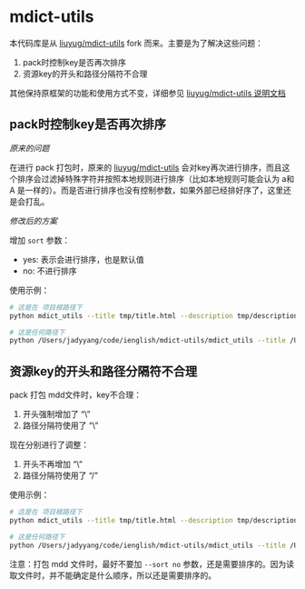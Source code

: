 # mdict-utils

本代码库是从 [liuyug/mdict-utils](https://github.com/liuyug/mdict-utils) fork 而来。主要是为了解决这些问题：
1. pack时控制key是否再次排序
2. 资源key的开头和路径分隔符不合理

其他保持原框架的功能和使用方式不变，详细参见 [liuyug/mdict-utils 说明文档](./OLD-README.rst)

## pack时控制key是否再次排序

*原来的问题*

在进行 pack 打包时，原来的 [liuyug/mdict-utils](https://github.com/liuyug/mdict-utils) 会对key再次进行排序，而且这个排序会过滤掉特殊字符并按照本地规则进行排序（比如本地规则可能会认为 a和A 是一样的）。而是否进行排序也没有控制参数，如果外部已经排好序了，这里还是会打乱。

*修改后的方案*

增加 `sort` 参数：
* yes: 表示会进行排序，也是默认值
* no: 不进行排序

使用示例：
```bash
# 这是在 项目根路径下
python mdict_utils --title tmp/title.html --description tmp/description.html -a tmp/dict.txt --sort no tmp/dict.mdx

# 这是任何路径下
python /Users/jadyyang/code/ienglish/mdict-utils/mdict_utils --title /Users/jadyyang/code/ienglish/mdict-utils/tmp/title.html --description /Users/jadyyang/code/ienglish/mdict-utils/tmp/description.html -a /Users/jadyyang/code/ienglish/mdict-utils/tmp/dict.txt --sort no /Users/jadyyang/code/ienglish/mdict-utils/tmp/dict.mdx
```

## 资源key的开头和路径分隔符不合理

pack 打包 mdd文件时，key不合理：
1. 开头强制增加了 “\”
2. 路径分隔符使用了 “\”

现在分别进行了调整：
1. 开头不再增加 “\”
2. 路径分隔符使用了 “/”

使用示例：
```bash
# 这是在 项目根路径下
python mdict_utils --title tmp/title.html --description tmp/description.html -a tmp/mdd tmp/dict.mdd

# 这是任何路径下
python /Users/jadyyang/code/ienglish/mdict-utils/mdict_utils --title /Users/jadyyang/code/ienglish/mdict-utils/tmp/title.html --description /Users/jadyyang/code/ienglish/mdict-utils/tmp/description.html -a /Users/jadyyang/code/ienglish/ienglish-exporter/dict/source/ox_aleca_9/mdd-temp /Users/jadyyang/code/ienglish/mdict-utils/tmp/dict.mdd
```

注意：打包 mdd 文件时，最好不要加 `--sort no` 参数，还是需要排序的。因为读取文件时，并不能确定是什么顺序，所以还是需要排序的。
